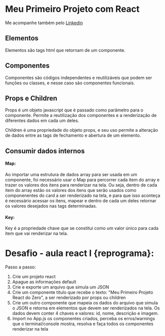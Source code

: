 # Meu Primeiro Projeto com React

Me acompanhe também pelo [Linkedin](http://linkedin.com/in/mariana-seidel-444023193)

## Elementos

Elementos são tags html que retornam de um componente.

## Componentes

Componentes são códigos independentes e reutilizáveis que podem ser funções ou classes, e nesse caso são componentes funcionais.

## Props e Children

Props é um objeto javascript que é passado como parâmetro para o componente. Permite a reutilização dos componentes e a renderização de diferentes dados em cada um deles.

Children é uma propriedade do objeto props, e seu uso permite a alteração de dados entre as tags de fechamento e abertura de um elemento.

## Consumir dados internos

#### Map:
Ao importar uma estrutura de dados array para ser usada em um componente, foi necessário usar o Map para percorrer cada item do array e trazer os valores dos itens para renderizar na tela. Ou seja, dentro de cada item do array estão os valores dos itens que serão usados como componenentes do card a ser renderizado na tela, e para que isso aconteça é necessário acessar os itens, mapear e dentro de cada um deles retornar os valores desejados nas tags determinadas.

#### Key:
Key é a propriedade chave que se constitui como um valor único para cada item que vai renderizar na tela.

# Desafio - aula react I {reprograma}:

Passo a passo:

1. Crie um projeto react
2. Apague as informações default
3. Crie e exporte um arquivo que simula um JSON
4. Crie um componente título que recebe o texto: "Meu Primeiro Projeto React do Zero", a ser renderizado por props ou children
5. Crie um outro componente que mapeia os dados do arquivo que simula o JSON e retorna em elementos que devem ser renderizados na tela. Os dados devem conter 4 chaves e valores: id, nome, descrição e imagem.
6. Import no App.js os componentes criados, perceba os erros/warnings que o terminal/console mostra, resolva e faça todos os componentes renderizar na tela
